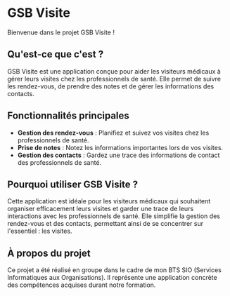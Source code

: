 # GSB Visite

Bienvenue dans le projet GSB Visite !

## Qu'est-ce que c'est ?

GSB Visite est une application conçue pour aider les visiteurs médicaux à gérer leurs visites chez les professionnels de santé. Elle permet de suivre les rendez-vous, de prendre des notes et de gérer les informations des contacts.

## Fonctionnalités principales

- **Gestion des rendez-vous** : Planifiez et suivez vos visites chez les professionnels de santé.
- **Prise de notes** : Notez les informations importantes lors de vos visites.
- **Gestion des contacts** : Gardez une trace des informations de contact des professionnels de santé.

## Pourquoi utiliser GSB Visite ?

Cette application est idéale pour les visiteurs médicaux qui souhaitent organiser efficacement leurs visites et garder une trace de leurs interactions avec les professionnels de santé. Elle simplifie la gestion des rendez-vous et des contacts, permettant ainsi de se concentrer sur l'essentiel : les visites.

## À propos du projet

Ce projet a été réalisé en groupe dans le cadre de mon BTS SIO (Services Informatiques aux Organisations). Il représente une application concrète des compétences acquises durant notre formation.